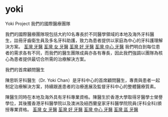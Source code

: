 # yoki
Yoki Project
我們的國際醫療團隊

我們的國際醫療團隊現包括大約10名專長於不同醫學領域的本地及海外牙科醫生，註冊牙齒衛生員及多名牙科助護，致力為患者提供以家庭為中心的牙科護理解決方案。
<a href="https://www.google.com/maps/place/%E9%99%B3%E6%80%9D%E6%98%95%E7%89%99%E9%86%AB+(%E8%8D%83%E7%81%A3%E7%89%99%E9%86%AB)+Dr.+Yoki+Chan,+Dental+Surgeon/@22.3734198,114.1061358,15z/data=!4m8!1m2!2m1!1z6I2D54Gj54mZ6Yar!3m4!1s0x3403f8edce261e01:0x643756f4b0a8e9cf!8m2!3d22.3707!4d114.117613">荃灣 牙醫</a>
<a href="https://g.page/dentisttsuenwan?share">荃灣 女 牙醫</a>
<a href="https://www.google.com/maps/place/%E9%99%B3%E6%80%9D%E6%98%95%E7%89%99%E9%86%AB+(%E8%8D%83%E7%81%A3%E7%89%99%E9%86%AB)+Dr.+Yoki+Chan,+Dental+Surgeon/@22.3734198,114.1061358,15z/data=!4m8!1m2!2m1!1z6I2D54Gj54mZ6Yar!3m4!1s0x3403f8edce261e01:0x643756f4b0a8e9cf!8m2!3d22.3707!4d114.117613">荃灣 好 牙醫</a>
<a href="https://g.page/dentisttsuenwan?share">荃灣 中心 牙醫</a>
我們明白到每位患者的需求各有不同，而我們的醫生團隊成員亦各有專長，因此我們強調以團隊為核心為患者提供最切合所需的治療解決方案。

我們的首席顧問醫生

陳思昕牙科醫生（Dr. Yoki Chan）是牙科中心的首席顧問醫生，專責與患者一起制定治療解決方案，持續跟進患者的治療進展及監督牙科中心的整體醫療質素。

陳醫生同時在本地及海外具有牙科專業資格。陳醫生於香港大學取得牙醫學士榮譽學位，其後獲香港牙科醫學院以及澳洲及紐西蘭皇家牙科醫學院院員(牙科全科)頒授專業資格。
<a href="https://g.page/tsuenwandental?share">荃灣 女 牙醫</a>
<a href="https://www.google.com/maps/place/%E8%8D%83%E7%81%A3%E5%AE%B6%E4%BB%81%E7%89%99%E7%A7%91%E4%B8%AD%E5%BF%83%EF%BC%88%E7%A8%AE%E7%89%99%2F%E6%A4%8D%E7%89%99%2F%E9%9A%B1%E5%BD%A2%E7%AE%8D%E7%89%99%2F%E7%89%99%E5%91%A8%E7%97%85%2F%E8%8D%83%E7%81%A3%E7%89%99%E9%86%AB%EF%BC%89/@22.3706309,114.1154566,17z/data=!3m1!4b1!4m5!3m4!1s0x3403f9ab25159653:0x498b7a4d335c01b4!8m2!3d22.3706309!4d114.1176453">荃灣 好 牙醫</a>
<a href="https://g.page/tsuenwandental?share">荃灣 中心 牙醫</a>
<a href="https://www.google.com/maps/place/%E8%8D%83%E7%81%A3%E5%AE%B6%E4%BB%81%E7%89%99%E7%A7%91%E4%B8%AD%E5%BF%83%EF%BC%88%E7%A8%AE%E7%89%99%2F%E6%A4%8D%E7%89%99%2F%E9%9A%B1%E5%BD%A2%E7%AE%8D%E7%89%99%2F%E7%89%99%E5%91%A8%E7%97%85%2F%E8%8D%83%E7%81%A3%E7%89%99%E9%86%AB%EF%BC%89/@22.3706309,114.1154566,17z/data=!3m1!4b1!4m5!3m4!1s0x3403f9ab25159653:0x498b7a4d335c01b4!8m2!3d22.3706309!4d114.1176453">荃灣 區 牙醫</a>
